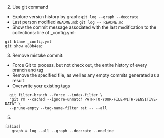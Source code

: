 2. Use git command
- Explore version history by graph: `git log --graph --decorate`
- Last person modified `README.md`: `git log -- README.md`
- Show the commit message associated with the last modification to the collections: line of \_config.yml:
```git
git blame _config.yml
git show a88b4eac
```
3. Remove mistake commit:
- Force Git to process, but not check out, the entire history of every branch and tag
- Remove the specified file, as well as any empty commits generated as a result
- Overwrite your existing tags
```git
  git filter-branch --force --index-filter \
  "git rm --cached --ignore-unmatch PATH-TO-YOUR-FILE-WITH-SENSITIVE-DATA" \
  --prune-empty --tag-name-filter cat -- --all
```

5. 
``` 
[alias]
   graph = log --all --graph --decorate --oneline
```
